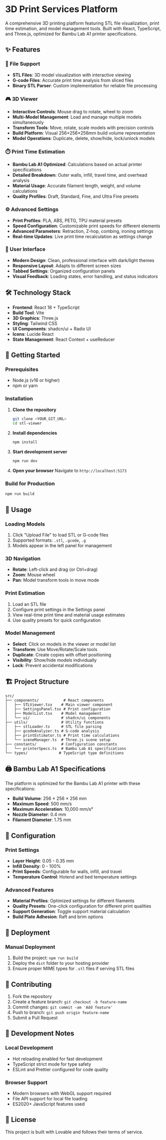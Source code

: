 # 3D Print Services Platform

A comprehensive 3D printing platform featuring STL file visualization, print time estimation, and model management tools. Built with React, TypeScript, and Three.js, optimized for Bambu Lab A1 printer specifications.

## ✨ Features

### 📁 File Support
- **STL Files**: 3D model visualization with interactive viewing
- **G-code Files**: Accurate print time analysis from sliced files
- **Binary STL Parser**: Custom implementation for reliable file processing

### 🎮 3D Viewer
- **Interactive Controls**: Mouse drag to rotate, wheel to zoom
- **Multi-Model Management**: Load and manage multiple models simultaneously
- **Transform Tools**: Move, rotate, scale models with precision controls
- **Build Platform**: Visual 256×256×256mm build volume representation
- **Model Operations**: Duplicate, delete, show/hide, lock/unlock models

### ⏱️ Print Time Estimation
- **Bambu Lab A1 Optimized**: Calculations based on actual printer specifications
- **Detailed Breakdown**: Outer walls, infill, travel time, and overhead analysis
- **Material Usage**: Accurate filament length, weight, and volume calculations
- **Quality Profiles**: Draft, Standard, Fine, and Ultra Fine presets

### ⚙️ Advanced Settings
- **Print Profiles**: PLA, ABS, PETG, TPU material presets
- **Speed Configuration**: Customizable print speeds for different elements
- **Advanced Parameters**: Retraction, Z-hop, combing, ironing settings
- **Real-time Updates**: Live print time recalculation as settings change

### 🎨 User Interface
- **Modern Design**: Clean, professional interface with dark/light themes
- **Responsive Layout**: Adapts to different screen sizes
- **Tabbed Settings**: Organized configuration panels
- **Visual Feedback**: Loading states, error handling, and status indicators

## 🛠️ Technology Stack

- **Frontend**: React 18 + TypeScript
- **Build Tool**: Vite
- **3D Graphics**: Three.js
- **Styling**: Tailwind CSS
- **UI Components**: shadcn/ui + Radix UI
- **Icons**: Lucide React
- **State Management**: React Context + useReducer

## 🚀 Getting Started

### Prerequisites
- Node.js (v16 or higher)
- npm or yarn

### Installation

1. **Clone the repository**
   ```bash
   git clone <YOUR_GIT_URL>
   cd stl-viewer
   ```

2. **Install dependencies**
   ```bash
   npm install
   ```

3. **Start development server**
   ```bash
   npm run dev
   ```

4. **Open your browser**
   Navigate to `http://localhost:5173`

### Build for Production
```bash
npm run build
```

## 📖 Usage

### Loading Models
1. Click "Upload File" to load STL or G-code files
2. Supported formats: `.stl`, `.gcode`, `.g`
3. Models appear in the left panel for management

### 3D Navigation
- **Rotate**: Left-click and drag (or Ctrl+drag)
- **Zoom**: Mouse wheel
- **Pan**: Model transform tools in move mode

### Print Estimation
1. Load an STL file
2. Configure print settings in the Settings panel
3. View real-time print time and material usage estimates
4. Use quality presets for quick configuration

### Model Management
- **Select**: Click on models in the viewer or model list
- **Transform**: Use Move/Rotate/Scale tools
- **Duplicate**: Create copies with offset positioning
- **Visibility**: Show/hide models individually
- **Lock**: Prevent accidental modifications

## 🏗️ Project Structure

```
src/
├── components/           # React components
│   ├── STLViewer.tsx    # Main viewer component
│   ├── SettingsPanel.tsx # Print configuration
│   ├── ModelList.tsx    # Model management
│   └── ui/              # shadcn/ui components
├── utils/               # Utility functions
│   ├── stlLoader.ts     # STL file parsing
│   ├── gcodeAnalyzer.ts # G-code analysis
│   ├── printEstimator.ts # Print time calculations
│   └── sceneManager.ts  # Three.js scene setup
├── constants/           # Configuration constants
│   └── printerSpecs.ts  # Bambu Lab A1 specifications
└── types/              # TypeScript type definitions
```

## 🖨️ Bambu Lab A1 Specifications

The platform is optimized for the Bambu Lab A1 printer with these specifications:
- **Build Volume**: 256 × 256 × 256 mm
- **Maximum Speed**: 500 mm/s
- **Maximum Acceleration**: 10,000 mm/s²
- **Nozzle Diameter**: 0.4 mm
- **Filament Diameter**: 1.75 mm

## 🔧 Configuration

### Print Settings
- **Layer Height**: 0.05 - 0.35 mm
- **Infill Density**: 0 - 100%
- **Print Speeds**: Configurable for walls, infill, and travel
- **Temperature Control**: Hotend and bed temperature settings

### Advanced Features
- **Material Profiles**: Optimized settings for different filaments
- **Quality Presets**: One-click configuration for different print qualities
- **Support Generation**: Toggle support material calculation
- **Build Plate Adhesion**: Raft and brim options

## 🚀 Deployment

### Manual Deployment
1. Build the project: `npm run build`
2. Deploy the `dist` folder to your hosting provider
3. Ensure proper MIME types for `.stl` files if serving STL files

## 🤝 Contributing

1. Fork the repository
2. Create a feature branch: `git checkout -b feature-name`
3. Commit changes: `git commit -am 'Add feature'`
4. Push to branch: `git push origin feature-name`
5. Submit a Pull Request

## 📝 Development Notes

### Local Development
- Hot reloading enabled for fast development
- TypeScript strict mode for type safety
- ESLint and Prettier configured for code quality

### Browser Support
- Modern browsers with WebGL support required
- File API support for local file loading
- ES2020+ JavaScript features used

## 📄 License

This project is built with Lovable and follows their terms of service.

